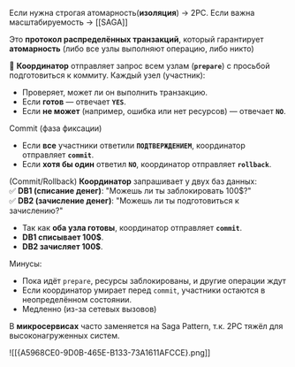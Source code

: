 Если нужна строгая атомарность(**изоляция**) → 2PC. Если важна масштабируемость → [[SAGA]]

Это **протокол распределённых транзакций**, который гарантирует **атомарность** (либо все узлы выполняют операцию, либо никто)

📌 **Координатор** отправляет запрос всем узлам (**`prepare`**) с просьбой подготовиться к коммиту.
Каждый узел (участник):
- Проверяет, может ли он выполнить транзакцию.
- Если **готов** — отвечает **`YES`**.
- Если **не может** (например, ошибка или нет ресурсов) — отвечает **`NO`**.

Commit (фаза фиксации)
- Если **все** участники ответили **`ПОДТВЕРЖДЕНИЕМ`**, координатор отправляет **`commit`**.
- Если **хотя бы один** ответил **`NO`**, координатор отправляет **`rollback`**.

(Commit/Rollback)
**Координатор** запрашивает у двух баз данных:  
✅ **DB1 (списание денег)**: "Можешь ли ты заблокировать 100$?"  
✅ **DB2 (зачисление денег)**: "Можешь ли ты подготовиться к зачислению?"
- Так как **оба узла готовы**, координатор отправляет **`commit`**.
- **DB1 списывает 100$**.
- **DB2 зачисляет 100$**.


Минусы:
- Пока идёт `prepare`, ресурсы заблокированы, и другие операции ждут
- Если координатор умирает перед `commit`, участники остаются в неопределённом состоянии.
- Медленно (из-за сетевых вызовов)

В **микросервисах** часто заменяется на Saga Pattern, т.к. 2PC тяжёл для высоконагруженных систем.

![[{A5968CE0-9D0B-465E-B133-73A1611AFCCE}.png]]